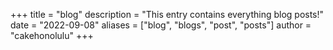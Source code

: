 +++
title = "blog"
description = "This entry contains everything blog posts!"
date = "2022-09-08"
aliases = ["blog", "blogs", "post", "posts"]
author = "cakehonolulu"
+++
